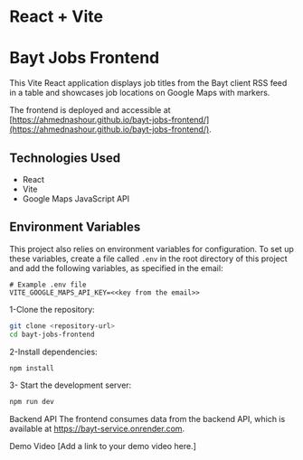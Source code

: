 # React + Vite
# Bayt Jobs Frontend

This Vite React application displays job titles from the Bayt client RSS feed in a table and showcases job locations on Google Maps with markers.

The frontend is deployed and accessible at [https://ahmednashour.github.io/bayt-jobs-frontend/](https://ahmednashour.github.io/bayt-jobs-frontend/).

## Technologies Used

- React
- Vite
- Google Maps JavaScript API

## Environment Variables

This project also relies on environment variables for configuration. To set up these variables, create a file called `.env` in the root directory of this project and add the following variables, as specified in the email:

```env
# Example .env file
VITE_GOOGLE_MAPS_API_KEY=<<key from the email>>
```

1-Clone the repository:

```bash
git clone <repository-url>
cd bayt-jobs-frontend
```
2-Install dependencies:

```bash
npm install
```
3- Start the development server:

```bash
npm run dev
```

Backend API
The frontend consumes data from the backend API, which is available at https://bayt-service.onrender.com.

Demo Video
[Add a link to your demo video here.]

